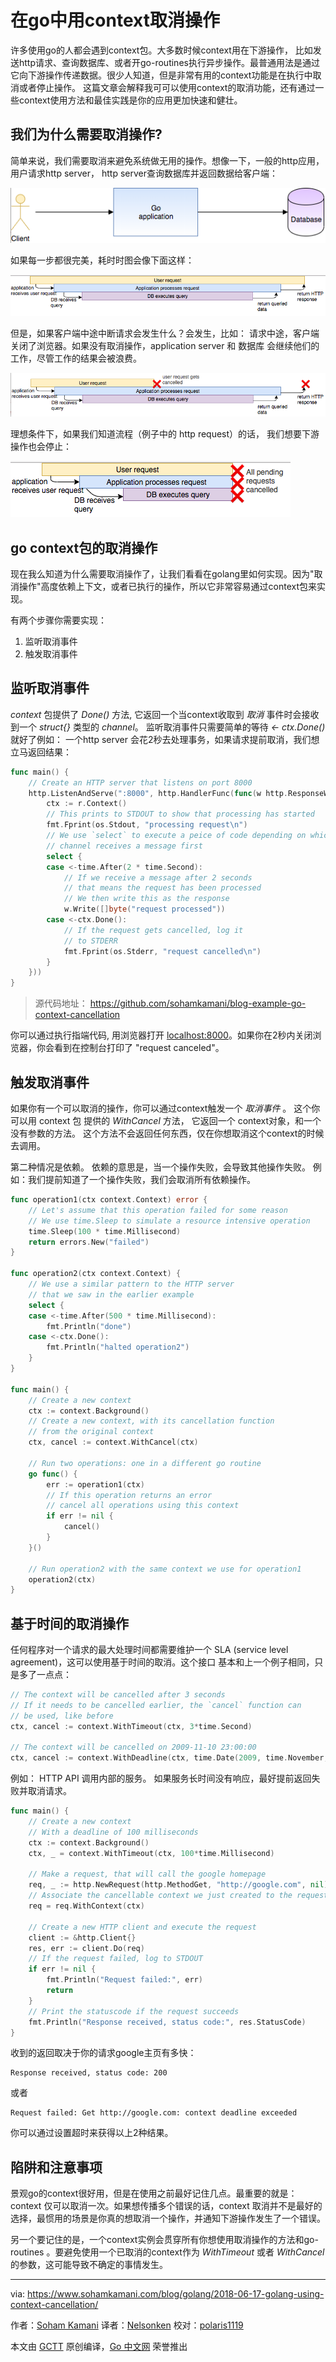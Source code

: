 # 在go中用context取消操作

许多使用go的人都会遇到context包。大多数时候context用在下游操作， 比如发送http请求、查询数据库、或者开go-routines执行异步操作。最普通用法是通过它向下游操作传递数据。很少人知道，但是非常有用的context功能是在执行中取消或者停止操作。
这篇文章会解释我可可以使用context的取消功能，还有通过一些context使用方法和最佳实践是你的应用更加快速和健壮。

## 我们为什么需要取消操作?

简单来说，我们需要取消来避免系统做无用的操作。想像一下，一般的http应用，用户请求http server， http server查询数据库并返回数据给客户端：

![http 应用](https://raw.githubusercontent.com/nelsonken/pictures/master/using-context-cancellation-in-go/1.png)

如果每一步都很完美，耗时时图会像下面这样：

![耗时图](https://raw.githubusercontent.com/nelsonken/pictures/master/using-context-cancellation-in-go/2.png)

但是，如果客户端中途中断请求会发生什么？会发生，比如： 请求中途，客户端关闭了浏览器。如果没有取消操作，application server 和 数据库 会继续他们的工作，尽管工作的结果会被浪费。

![异常耗时图](https://raw.githubusercontent.com/nelsonken/pictures/master/using-context-cancellation-in-go/3.png)

理想条件下，如果我们知道流程（例子中的 http request）的话， 我们想要下游操作也会停止：

![理想耗时图](https://raw.githubusercontent.com/nelsonken/pictures/master/using-context-cancellation-in-go/4.png)

## go context包的取消操作

现在我么知道为什么需要取消操作了，让我们看看在golang里如何实现。因为"取消操作"高度依赖上下文，或者已执行的操作，所以它非常容易通过context包来实现。

有两个步骤你需要实现：
1. 监听取消事件
2. 触发取消事件

## 监听取消事件

_context_ 包提供了 _Done()_ 方法, 它返回一个当context收取到 _取消_ 事件时会接收到一个 _struct{}_ 类型的 _channel_。
监听取消事件只需要简单的等待 _<- ctx.Done()_ 就好了例如： 一个http server 会花2秒去处理事务，如果请求提前取消，我们想立马返回结果：

```go
func main() {
	// Create an HTTP server that listens on port 8000
	http.ListenAndServe(":8000", http.HandlerFunc(func(w http.ResponseWriter, r *http.Request) {
		ctx := r.Context()
		// This prints to STDOUT to show that processing has started
		fmt.Fprint(os.Stdout, "processing request\n")
		// We use `select` to execute a peice of code depending on which
		// channel receives a message first
		select {
		case <-time.After(2 * time.Second):
			// If we receive a message after 2 seconds
			// that means the request has been processed
			// We then write this as the response
			w.Write([]byte("request processed"))
		case <-ctx.Done():
			// If the request gets cancelled, log it
			// to STDERR
			fmt.Fprint(os.Stderr, "request cancelled\n")
		}
	}))
}
```

> 源代码地址： https://github.com/sohamkamani/blog-example-go-context-cancellation

你可以通过执行指端代码, 用浏览器打开 [localhost:8000](http://localhost:8000)。如果你在2秒内关闭浏览器，你会看到在控制台打印了 "request canceled"。

## 触发取消事件

如果你有一个可以取消的操作，你可以通过context触发一个 _取消事件_ 。 这个你可以用 context 包 提供的 _WithCancel_ 方法， 它返回一个 context对象，和一个没有参数的方法。
这个方法不会返回任何东西，仅在你想取消这个context的时候去调用。

第二种情况是依赖。 依赖的意思是，当一个操作失败，会导致其他操作失败。 例如：我们提前知道了一个操作失败，我们会取消所有依赖操作。

```go
func operation1(ctx context.Context) error {
	// Let's assume that this operation failed for some reason
	// We use time.Sleep to simulate a resource intensive operation
	time.Sleep(100 * time.Millisecond)
	return errors.New("failed")
}

func operation2(ctx context.Context) {
	// We use a similar pattern to the HTTP server
	// that we saw in the earlier example
	select {
	case <-time.After(500 * time.Millisecond):
		fmt.Println("done")
	case <-ctx.Done():
		fmt.Println("halted operation2")
	}
}

func main() {
	// Create a new context
	ctx := context.Background()
	// Create a new context, with its cancellation function
	// from the original context
	ctx, cancel := context.WithCancel(ctx)

	// Run two operations: one in a different go routine
	go func() {
		err := operation1(ctx)
		// If this operation returns an error
		// cancel all operations using this context
		if err != nil {
			cancel()
		}
	}()

	// Run operation2 with the same context we use for operation1
	operation2(ctx)
}
```

## 基于时间的取消操作

任何程序对一个请求的最大处理时间都需要维护一个 SLA (service level agreement)，这可以使用基于时间的取消。这个接口
基本和上一个例子相同，只是多了一点点：

```go
// The context will be cancelled after 3 seconds
// If it needs to be cancelled earlier, the `cancel` function can
// be used, like before
ctx, cancel := context.WithTimeout(ctx, 3*time.Second)

// The context will be cancelled on 2009-11-10 23:00:00
ctx, cancel := context.WithDeadline(ctx, time.Date(2009, time.November, 10, 23, 0, 0, 0, time.UTC))

```

例如： HTTP API 调用内部的服务。 如果服务长时间没有响应，最好提前返回失败并取消请求。

```go
func main() {
	// Create a new context
	// With a deadline of 100 milliseconds
	ctx := context.Background()
	ctx, _ = context.WithTimeout(ctx, 100*time.Millisecond)

	// Make a request, that will call the google homepage
	req, _ := http.NewRequest(http.MethodGet, "http://google.com", nil)
	// Associate the cancellable context we just created to the request
	req = req.WithContext(ctx)

	// Create a new HTTP client and execute the request
	client := &http.Client{}
	res, err := client.Do(req)
	// If the request failed, log to STDOUT
	if err != nil {
		fmt.Println("Request failed:", err)
		return
	}
	// Print the statuscode if the request succeeds
	fmt.Println("Response received, status code:", res.StatusCode)
}
```

收到的返回取决于你的请求google主页有多快：

```
Response received, status code: 200
```

或者

```
Request failed: Get http://google.com: context deadline exceeded
```

你可以通过设置超时来获得以上2种结果。

## 陷阱和注意事项

景观go的context很好用，但是在使用之前最好记住几点。最重要的就是：context 仅可以取消一次。如果想传播多个错误的话，context 取消并不是最好的选择，最惯用的场景是你真的想取消一个操作，并通知下游操作发生了一个错误。

另一个要记住的是，一个context实例会贯穿所有你想使用取消操作的方法和go-routines 。要避免使用一个已取消的context作为 _WithTimeout_ 或者 _WithCancel_ 的参数，这可能导致不确定的事情发生。

----------------

via: https://www.sohamkamani.com/blog/golang/2018-06-17-golang-using-context-cancellation/

作者：[Soham Kamani](https://github.com/sohamkamani)
译者：[Nelsonken](https://github.com/nelsonken)
校对：[polaris1119](https://github.com/polaris1119)

本文由 [GCTT](https://github.com/studygolang/GCTT) 原创编译，[Go 中文网](https://studygolang.com/) 荣誉推出
